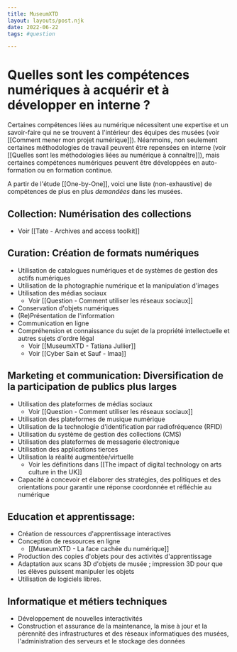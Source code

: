 ```yaml
---
title: MuseumXTD  
layout: layouts/post.njk  
date: 2022-06-22
tags: #question 

---
```

# Quelles sont les compétences numériques à acquérir et à développer en interne ?
Certaines compétences liées au numérique nécessitent une expertise et un savoir-faire qui ne se trouvent à l'intérieur des équipes des musées (voir [[Comment mener mon projet numérique]]). Néanmoins, non seulement certaines méthodologies de travail peuvent être repensées en interne (voir [[Quelles sont les méthodologies liées au numérique à connaître]]), mais certaines compétences numériques peuvent être développées en auto-formation ou en formation continue. 

A partir de l'étude [[One-by-One]], voici une liste (non-exhaustive) de compétences de plus en plus *demandées* dans les musées.  

## Collection: Numérisation des collections
- Voir [[Tate - Archives and access toolkit]]
## Curation: Création de formats numériques
- Utilisation de catalogues numériques et de systèmes de gestion des actifs numériques
- Utilisation de la photographie numérique et la manipulation d'images
- Utilisation des médias sociaux
	- Voir [[Question - Comment utiliser les réseaux sociaux]]
- Conservation d'objets numériques
- (Re)Présentation de l'information
- Communication en ligne
- Compréhension et connaissance du sujet de la propriété intellectuelle et autres sujets d'ordre légal
	- Voir [[MuseumXTD - Tatiana Jullier]]
	- Voir [[Cyber Sain et Sauf - Imaa]]
## Marketing et communication: Diversification de la participation de publics plus larges 
- Utilisation des plateformes de médias sociaux
	- Voir [[Question - Comment utiliser les réseaux sociaux]]
- Utilisation des plateformes de musique numérique
- Utilisation de la technologie d'identification par radiofréquence (RFID)
- Utilisation du système de gestion des collections (CMS)
- Utilisation des plateformes de messagerie électronique
- Utilisation des applications tierces
- Utilisation la réalité augmentée/virtuelle
	- Voir les définitions dans [[The impact of digital technology on arts culture in the UK]]
- Capacité à concevoir et élaborer des stratégies, des politiques et des orientations pour garantir une réponse coordonnée et réfléchie au numérique
## Education et apprentissage:  
- Création de ressources d'apprentissage interactives
- Conception de ressources en ligne
	- [[MuseumXTD - La face cachée du numérique]]
- Production des copies d'objets pour des activités d'apprentissage
- Adaptation aux scans 3D d'objets de musée ; impression 3D pour que les élèves puissent manipuler les objets
- Utilisation de logiciels libres. 
## Informatique et métiers techniques
- Développement de nouvelles interactivités
- Construction et assurance de la maintenance, la mise à jour et la pérennité des infrastructures et des réseaux informatiques des musées, l'administration des serveurs et le stockage des données

